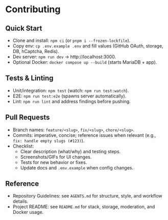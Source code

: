 # Contributing

## Quick Start
- Clone and install: `npm ci` (or `pnpm i --frozen-lockfile`).
- Copy env: `cp .env.example .env` and fill values (GitHub OAuth, storage, DB, hCaptcha, Redis).
- Dev server: `npm run dev` → http://localhost:3000.
- Optional Docker: `docker compose up --build` (starts MariaDB + app).

## Tests & Linting
- Unit/integration: `npm test` (watch: `npm run test:watch`).
- E2E: `npm run test:e2e` (spawns server automatically).
- Lint: `npm run lint` and address findings before pushing.

## Pull Requests
- Branch names: `feature/<slug>`, `fix/<slug>`, `chore/<slug>`.
- Commits: imperative, concise; reference issues when relevant (e.g., `fix: handle empty slugs (#123)`).
- Checklist:
  - Clear description (what/why) and testing steps.
  - Screenshots/GIFs for UI changes.
  - Tests for new behavior or fixes.
  - Update docs and `.env.example` when config changes.

## Reference
- Repository Guidelines: see `AGENTS.md` for structure, style, and workflow details.
- Project README: see `README.md` for stack, storage, moderation, and Docker usage.

